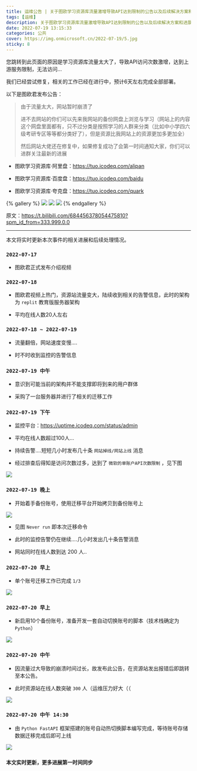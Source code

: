 ```yaml
---
title: 运维公告 | 关于图欧学习资源库流量激增导致API达到限制的公告以及后续解决方案和进展
tags: [运维]
description: 关于图欧学习资源库流量激增导致API达到限制的公告以及后续解决方案和进展
date: 2022-07-19 13:15:33
categories: 公共
cover: https://img.onmicrosoft.cn/2022-07-19/5.jpg
sticky: 8
---
```


您跳转到此页面的原因是学习资源库流量太大了，导致API访问次数激增，达到上游服务限制，无法访问...

我们已经尝试修复，相关的工作已经在进行中，预计6天左右完成全部部署。

以下是图欧君发布公告：

> 由于流量太大，网站暂时崩溃了
> 
> 进不去网站的你们可以先来我网站的备份网盘上浏览与学习（网站上的内容这个网盘里面都有，只不过分类是按照学习的人群来分类（比如中小学四六级考研专区等等都分类好了），但是资源比我网站上的资源更加多更加全）
> 
> 然后网站大佬还在修复中，如果修复成功了会第一时间通知大家，你们可以进群关注最新的进展


- 图欧学习资源库·阿里盘：https://tuo.icodeq.com/alipan

- 图欧学习资源库·百度盘：https://tuo.icodeq.com/baidu

- 图欧学习资源库·夸克盘：https://tuo.icodeq.com/quark

{% gallery %}
![](https://img.onmicrosoft.cn/2022-07-19/1.webp)
![](https://img.onmicrosoft.cn/2022-07-19/2.webp)
![](https://img.onmicrosoft.cn/2022-07-19/4.jpg)
{% endgallery %}


原文：https://t.bilibili.com/684456378054475810?spm_id_from=333.999.0.0

-------------------------------------

本文将实时更新本次事件的相关进展和后续处理情况。

### `2022-07-17`

- 图欧君正式发布介绍视频

### `2022-07-18 `

- 图欧君视频上热门，资源站流量变大，陆续收到相关的告警信息，此时的架构为 `replit` 教育版服务器架构

- 平均在线人数20人左右

### `2022-07-18 ~ 2022-07-19`

- 流量翻倍，网站速度变慢....

- 时不时收到监控的告警信息

### `2022-07-19 中午`

- 意识到可能当前的架构并不能支撑即将到来的用户群体

- 采购了一台服务器并进行了相关的迁移工作

### `2022-07-19 下午`

- 监控平台：https://uptime.icodeq.com/status/admin

- 平均在线人数超过100人...

- 持续告警....短短几小时发布几十条 `网站掉线/网站上线` 消息

- 经过排查后得知是访问次数过多，达到了 `微软的单账户API次数限制` ，见下图

![](https://img.onmicrosoft.cn/2022-07-19/6.png)

### `2022-07-19 晚上`

- 开始着手备份账号，使用迁移平台开始拷贝到备份账号上

![](https://img.onmicrosoft.cn/2022-07-19/7.jpg)

- 见图 `Never run` 即本次迁移命令

- 此时的监控告警仍在继续....几小时发出几十条告警消息

- 网站同时在线人数到达 200 人..

### `2022-07-20 早上`

- 单个账号迁移工作已完成 `1/3`

![](https://img.onmicrosoft.cn/2022-07-19/8.png)

### `2022-07-20 早上`

- 新启用10个备份账号，准备开发一套自动切换账号的脚本（技术栈确定为 `Python`）

![](https://img.onmicrosoft.cn/2022-07-19/9.png)

### `2022-07-20 中午`

- 因流量过大导致的崩溃时间过长，故发布此公告，在资源站发出报错后即跳转至本公告。

- 此时资源站在线人数突破 `300` 人（运维压力好大（（

![](https://img.onmicrosoft.cn/2022-07-19/10.png)

### `2022-07-20 中午 14:30`

- 由 `Python FastAPI` 框架搭建的账号自动热切换脚本编写完成，等待账号存储数据迁移完成后即可上线

![](https://img.onmicrosoft.cn/2022-07-19/11.png)

### `本文实时更新，更多进展第一时间同步`